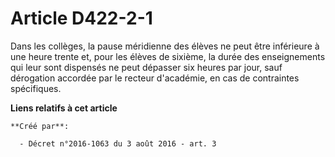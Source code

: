 # Article D422-2-1

Dans les collèges, la pause méridienne des élèves ne peut être inférieure à une heure trente et, pour les élèves de sixième,
la durée des enseignements qui leur sont dispensés ne peut dépasser six heures par jour, sauf dérogation accordée par le
recteur d'académie, en cas de contraintes spécifiques.

**Liens relatifs à cet article**

	**Créé par**:

	  - Décret n°2016-1063 du 3 août 2016 - art. 3

